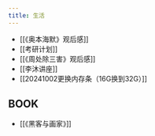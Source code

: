 ```yaml
---
title: 生活
---
```


+ [[《奥本海默》观后感]]
+ [[考研计划]]
+ [[《周处除三害》观后感]]
+ [[李沐讲座]]
+ [[20241002更换内存条（16G换到32G）]]
## BOOK
+ [[《黑客与画家》]] 

